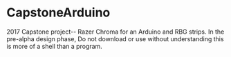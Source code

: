 # CapstoneArduino
2017 Capstone project-- Razer Chroma for an Arduino and RBG strips.
In the pre-alpha design phase, Do not download or use without understanding this is more of a shell than a program.
